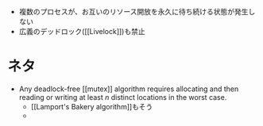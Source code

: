 - 複数のプロセスが、お互いのリソース開放を永久に待ち続ける状態が発生しない
- 広義のデッドロック([[Livelock]])も禁止

# ネタ
- Any deadlock-free [[mutex]] algorithm requires allocating and then reading or writing at least _n_ distinct locations in the worst case.
	- [[Lamport's Bakery algorithm]]もそう
	- 
